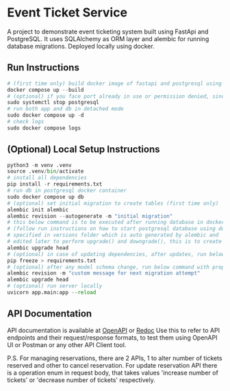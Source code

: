 # Event Ticket Service

A project to demonstrate event ticketing system built using FastApi and PostgreSQL. It uses SQLAlchemy as ORM layer and alembic for running database migrations. Deployed locally using docker.

## Run Instructions

```python
# (first time only) build docker image of fastapi and postgresql using docker compose
docker compose up --build
# (optional) if you face port already in use or permission denied, since docker also uses port 5432, stop local postgresql and run below command
sudo systemctl stop postgresql
# run both app and db in detached mode
sudo docker compose up -d
# check logs
sudo docker compose logs
```

## (Optional) Local Setup Instructions

```python
python3 -m venv .venv
source .venv/bin/activate
# install all dependencies
pip install -r requirements.txt
# run db in postgresql docker container
sudo docker compose up db
# (optional) set initial migration to create tables (first time only)
alembic init alembic
alembic revision --autogenerate -m "initial migration"
# this below command is to be executed after running database in docker container and before running server
# (follow run instructions on how to start postgresql database using docker) runs all database migrations 
# specified in versions folder which is auto generated by alembic and 
# edited later to perform upgrade() and downgrade(), this is to create tables and seed db with initial data 
alembic upgrade head
# (optional) in case of updating dependencies, after updates, run below command to update requirements.txt
pip freeze > requirements.txt
# (optional) after any model schema change, run below command with proper message to create another migration
alembic revision -m "custom message for next migration attempt"
alembic upgrade head
# (optional) run server locally
uvicorn app.main:app --reload
```

## API Documentation

API documentation is available at [OpenAPI](http://localhost:8000/docs) or [Redoc](http://localhost:8000/redoc)
Use this to refer to API endpoints and their request/response formats, to test them using OpenAPI UI or Postman or any other API Client tool.

P.S. For managing reservations, there are 2 APIs, 1 to alter number of tickets reserved and other to cancel reservation. For update reservation API there is a operation enum in request body, that takes values 'increase number of tickets' or 'decrease number of tickets' respectively.
